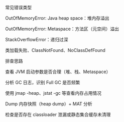 常见错误类型

OutOfMemoryError: Java heap space：堆内存溢出

OutOfMemoryError: Metaspace：方法区（元空间）溢出

StackOverflowError：递归过深

类加载失败、ClassNotFound、NoClassDefFound

排查思路

查看 JVM 启动参数是否合理（堆、栈、Metaspace）

分析 GC 日志，识别 Full GC 是否频繁

使用 jmap -heap、jstat -gc 等查看内存占用情况

Dump 内存快照（heap dump）+ MAT 分析

检查是否存在 classloader 泄漏或静态集合缓存未清理